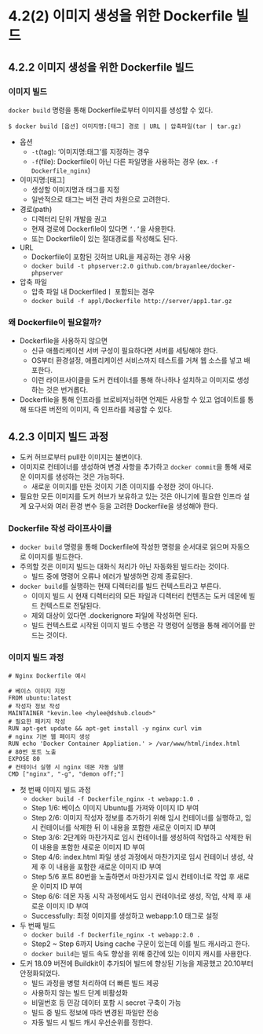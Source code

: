 # 4.2(2) 이미지 생성을 위한 Dockerfile 빌드

## 4.2.2 이미지 생성을 위한 Dockerfile 빌드

### 이미지 빌드

`docker build` 명령을 통해 Dockerfile로부터 이미지를 생성할 수 있다.

```docker
$ docker build [옵션] 이미지명:[태그] 경로 | URL | 압축파일(tar | tar.gz)
```

- 옵션
    - `-t`(tag): ‘이미지명:태그’를 지정하는 경우
    - `-f`(file): Dockerfile이 아닌 다른 파일명을 사용하는 경우 (ex. `-f Dockerfile_nginx`)
- 이미지명:[태그]
    - 생성할 이미지명과 태그를 지정
    - 일반적으로 태그는 버전 관리 차원으로 고려한다.
- 경로(path)
    - 디렉터리 단위 개발을 권고
    - 현재 경로에 Dockerfile이 있다면 `‘.’`을 사용한다.
    - 또는 Dockerfile이 있는 절대경로를 작성해도 된다.
- URL
    - Dockerfile이 포함된 깃허브 URL을 제공하는 경우 사용
    - `docker build -t phpserver:2.0 github.com/brayanlee/docker-phpserver`
- 압축 파일
    - 압축 파일 내 Dockerfiledㅣ 포함되는 경우
    - `docker build -f appl/Dockerfile http://server/app1.tar.gz`

### 왜 Dockerfile이 필요할까?

- Dockerfile을 사용하지 않으면
    - 신규 애플리케이션 서버 구성이 필요하다면 서버를 세팅해야 한다.
    - OS부터 환경설정, 애플리케이션 서비스까지 테스트를 거쳐 웹 소스를 넣고 배포한다.
    - 이런 라이프사이클을 도커 컨테이너를 통해 하나하나 설치하고 이미지로 생성하는 것은 번거롭다.
- Dockerfile을 통해 인프라를 브로비저닝하면 언제든 사용할 수 있고 업데이트를 통해 또다른 버전의 이미지, 즉 인프라를 제공할 수 있다.

## 4.2.3 이미지 빌드 과정

- 도커 허브로부터 pull한 이미지는 불변이다.
- 이미지로 컨테이너를 생성하여 변경 사항을 추가하고 `docker commit`을 통해 새로운 이미지를 생성하는 것은 가능하다.
    - 새로운 이미지를 만든 것이지 기존 이미지를 수정한 것이 아니다.
- 필요한 모든 이미지를 도커 허브가 보유하고 있는 것은 아니기에 필요한 인프라 설계 요구서와 여러 환경 변수 등을 고려한 Dockerfile을 생성해야 한다.

### Dockerfile 작성 라이프사이클

- `docker build` 명령을 통해 Dockerfile에 작성한 명령을 순서대로 읽으며 자동으로 이미지를 빌드한다.
- 주의할 것은 이미지 빌드는 대화식 처리가 아닌 자동화된 빌드라는 것이다.
    - 빌드 중에 명령어 오류나 에러가 발생하면 강제 종료된다.
- `docker build`를 실행하는 현재 디렉터리를 빌드 컨텍스트라고 부른다.
    - 이미지 빌드 시 현재 디렉터리의 모든 파일과 디렉터리 컨텐츠는 도커 데몬에 빌드 컨텍스트로 전달된다.
    - 제외 대상이 있다면 .dockerignore 파일에 작성하면 된다.
    - 빌드 컨텍스트로 시작된 이미지 빌드 수행은 각 명령어 실행을 통해 레이어를 만드는 것이다.

### 이미지 빌드 과정

```docker
# Nginx Dockerfile 예시

# 베이스 이미지 지정
FROM ubuntu:latest
# 작성자 정보 작성
MAINTAINER "kevin.lee <hylee@dshub.cloud>"
# 필요한 패키지 작성
RUN apt-get update && apt-get install -y nginx curl vim
# nginx 기본 웹 페이지 생성
RUN echo 'Docker Container Appliation.' > /var/www/html/index.html
# 80번 포트 노출
EXPOSE 80
# 컨테이너 실행 시 nginx 데몬 자동 실행
CMD ["nginx", "-g", "demon off;"]
```

- 첫 번째 이미지 빌드 과정
    - `docker build -f Dockerfile_nginx -t webapp:1.0 .`
    - Step 1/6: 베이스 이미지 Ubuntu를 가져와 이미지 ID 부여
    - Step 2/6: 이미지 작성자 정보를 추가하기 위해 임시 컨테이너를 실행하고, 임시 컨테이너를 삭제한 뒤 이 내용을 포함한 새로운 이미지 ID 부여
    - Step 3/6: 2단계와 마찬가지로 임시 컨테이너를 생성하여 작업하고 삭제한 뒤 이 내용을 포함한 새로운 이미지 ID 부여
    - Step 4/6: index.html 파일 생성 과정에서 마찬가지로 임시 컨테이너 생성, 삭제 후 이 내용을 포함한 새로운 이미지 ID 부여
    - Step 5/6 포트 80번을 노출하면서 마찬가지로 임시 컨테이너로 작업 후 새로운 이미지 ID 부여
    - Step 6/6: 데몬 자동 시작 과정에서도 임시 컨테이너로 생성, 작업, 삭제 후 새로운 이미지 ID 부여
    - Successfully: 최정 이미지를 생성하고 webapp:1.0 태그로 설정
- 두 번째 빌드
    - `docker build -f Dockerfile_nginx -t webapp:2.0 .`
    - Step2 ~ Step 6까지 Using cache 구문이 있는데 이를 빌드 캐시라고 한다.
    - `docker build`는 빌드 속도 향상을 위해 중간에 있는 이미지 캐시를 사용한다.
- 도커 18.09 버전에 Buildkit이 추가되어 빌드에 향상된 기능을 제공했고 20.10부터 안정화되었다.
    - 빌드 과정을 병렬 처리하여 더 빠른 빌드 제공
    - 사용하지 않는 빌드 단계 비활성화
    - 비밀번호 등 민감 데이터 포함 시 secret 구축이 가능
    - 빌드 중 빌드 정보에 따라 변경된 파일만 전송
    - 자동 빌드 시 빌드 캐시 우선순위를 정한다.
